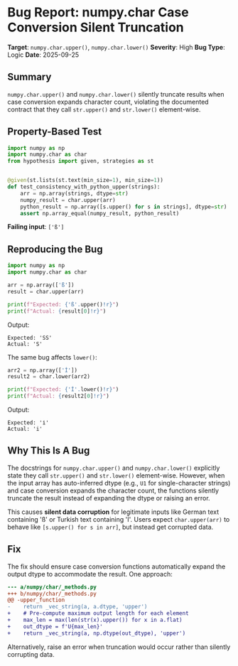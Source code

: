 # Bug Report: numpy.char Case Conversion Silent Truncation

**Target**: `numpy.char.upper()`, `numpy.char.lower()`
**Severity**: High
**Bug Type**: Logic
**Date**: 2025-09-25

## Summary

`numpy.char.upper()` and `numpy.char.lower()` silently truncate results when case conversion expands character count, violating the documented contract that they call `str.upper()` and `str.lower()` element-wise.

## Property-Based Test

```python
import numpy as np
import numpy.char as char
from hypothesis import given, strategies as st


@given(st.lists(st.text(min_size=1), min_size=1))
def test_consistency_with_python_upper(strings):
    arr = np.array(strings, dtype=str)
    numpy_result = char.upper(arr)
    python_result = np.array([s.upper() for s in strings], dtype=str)
    assert np.array_equal(numpy_result, python_result)
```

**Failing input**: `['ß']`

## Reproducing the Bug

```python
import numpy as np
import numpy.char as char

arr = np.array(['ß'])
result = char.upper(arr)

print(f"Expected: {'ß'.upper()!r}")
print(f"Actual: {result[0]!r}")
```

Output:
```
Expected: 'SS'
Actual: 'S'
```

The same bug affects `lower()`:

```python
arr2 = np.array(['İ'])
result2 = char.lower(arr2)

print(f"Expected: {'İ'.lower()!r}")
print(f"Actual: {result2[0]!r}")
```

Output:
```
Expected: 'i̇'
Actual: 'i'
```

## Why This Is A Bug

The docstrings for `numpy.char.upper()` and `numpy.char.lower()` explicitly state they call `str.upper()` and `str.lower()` element-wise. However, when the input array has auto-inferred dtype (e.g., `U1` for single-character strings) and case conversion expands the character count, the functions silently truncate the result instead of expanding the dtype or raising an error.

This causes **silent data corruption** for legitimate inputs like German text containing 'ß' or Turkish text containing 'İ'. Users expect `char.upper(arr)` to behave like `[s.upper() for s in arr]`, but instead get corrupted data.

## Fix

The fix should ensure case conversion functions automatically expand the output dtype to accommodate the result. One approach:

```diff
--- a/numpy/char/_methods.py
+++ b/numpy/char/_methods.py
@@ -upper_function
-    return _vec_string(a, a.dtype, 'upper')
+    # Pre-compute maximum output length for each element
+    max_len = max(len(str(x).upper()) for x in a.flat)
+    out_dtype = f'U{max_len}'
+    return _vec_string(a, np.dtype(out_dtype), 'upper')
```

Alternatively, raise an error when truncation would occur rather than silently corrupting data.